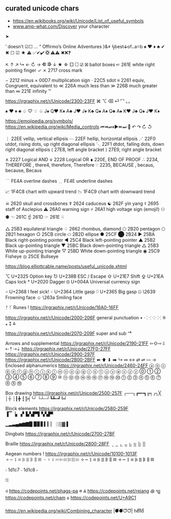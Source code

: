 
## curated unicode chars

* https://en.wikibooks.org/wiki/Unicode/List_of_useful_symbols
* www.amp-what.com/Discover your character

➤ 


’ doesn’t ☑☐ … “
Offirmo’s Online Adventures
}&≠
ϟbestↆofꓺaꘌb
♠ ♥ ♦ ♣ ✔ ✖ ☐ ☑ ★ ⚠
✅✔✔️ ❎ ⚠️⚠ ✖❌❓

↖ ↑ ↗  ↳
← ↻ →  ⭅ ⭆
  ↓
★ ☆
□
☐ ☑ ☒ ballot boxes
☞ 	 261E white right pointing finger
✓ ✗ 	 2717 cross mark


− 2212 minus
× 00D7 multiplication sign
⋅ 22C5 sdot
≡ 2261 equiv, Congruent, equivalent to
≪ 226A much less than
≫ 226B much greater than
∞ 221E infinity
™

https://jrgraphix.net/r/Unicode/2300-23FF
⌘ ⌥ ⌫ ⏎
⌜⌝
⌞⌟

♠ ♥ ♦ ♣
♤ ♡ ♢ ♧
J♠ Q♥ K♦ A♣
J♥ J♦ K♣ Q♠
A♦ Q♣ A♠ K♥
J♣ Q♠ J♥ K♦

https://emojipedia.org/symbols/
https://en.wikipedia.org/wiki/Media_controls
⏮⏪⏯⏸▶️⏩⏭
🔄
↶ ↷
↻ ↺

⋮ 22EE vellip, vertical ellipsis
⋯ 22EF hellip, horizontal ellipsis
⋰ 22F0 utdot, rising dots, up right diagonal ellipsis
⋱ 22F1 dtdot, falling dots, down right diagonal ellipsis
⟨ 27E8, left angle bracket
⟩ 27E9, right angle bracket

∧ 2227 Logical AND
∨ 2228 Logical OR
∎ 220E, END OF PROOF
∴ 2234, THEREFORE , there4, therefore, Therefore
∵ 2235, BECAUSE , becaus, because, Becaus

﹊ FE4A overline dashes
﹎ FE4E underline dashes

📈 1F4C8 chart with upward trend
📉 1F4C9 chart with downward trend


☠ 2620 skull and crossbones
☤ 2624 caduceus
☯ 262F yin yang
⚕ 2695 staff of Asclepius
⚠ 26A0 warning sign
⚡ 26A1 high voltage sign (emoji!)
⚇ ⚉
☜ 261C
☝ 261D
☞ 261E
☟


△ 25B3 equilateral triangle
♢ 2662 rhombus, diamond
⬠ 2B20 pentagon
⬡ 2B21 hexagon
○ 25CB circle
⬭ 2B2D ellipse
● 25CF
⬤ 2B24
► 25BA Black right-pointing pointer
◄ 25C4 Black left-pointing pointer
▲ 25B2 Black up-pointing triangle
▼ 25BC Black down-pointing triangle
△ 25B3 White up-pointing triangle
▽ 25BD White down-pointing triangle
◉ 25C9 Fisheye
◎ 25CE Bullseye

https://blog.elliottcable.name/posts/useful_unicode.xhtml

⌥	U+2325	Option key
⎋	U+238B	ESC / Escape
⇧	U+21E7	Shift
⇪	U+21EA	Caps lock
†	U+2020	Dagger
¤	U+004A	Universal currency sign

⍨	U+2368	I feel sick!
⍤	U+2364	Little gasp
⍥	U+2365	Big gasp
☹ \2639 Frowning face
☺ \263a Smiling face

ᚡ ᚵ Runes !
https://jrgraphix.net/r/Unicode/16A0-16FF




https://jrgraphix.net/r/Unicode/2000-206F general punctuation
• ⋅ ⁚ ⁖ ⁘ ⁙
⁜ ⁎ ⁑ ⁂

https://jrgraphix.net/r/Unicode/2070-209F super and sub
⁺⁸

Arrows and supplemental
https://jrgraphix.net/r/Unicode/2190-21FF
⇦⇧⇨⇩
⇠⇡⇢⇣
https://jrgraphix.net/r/Unicode/27F0-27FF
https://jrgraphix.net/r/Unicode/2900-297F
https://jrgraphix.net/r/Unicode/2B00-2BFF
⬅ ⬆ ⬇ ⮕
↳
↭
↔
⇄
⇌
— →
Enclosed alphanumerics
https://jrgraphix.net/r/Unicode/2460-24FF
ⓐ ⓑ ⓒ ⓓ ⓔ ⓕ ⓖ ⓗ ⓘ ⓙ ⓚ ⓛ ⓜ ⓝ ⓞ ⓟ ⓠ ⓡ ⓢ ⓣ ⓤ ⓥ ⓦ ⓧ ⓨ ⓩ
⓪ ① ② ③ ④ ⑤ ⑥ ⑦ ⑧ ⑨ ⑩ ⑪ ⑫ ⑬ ⑭ ⑮ ⑯ ⑰ ⑱ ⑲ ⑳
⓵ ⓶ ⓷ ⓸ ⓹ ⓺ ⓻ ⓼ ⓽ ⓾

Box drawing
https://jrgraphix.net/r/Unicode/2500-257F
┌─╌┐┏━╍┓╔╕╭╮╳
│┼ ┆┃╋ ┇╠╡╰╯
└┴┄┘┗┻┅┛╚╛

Block elements
https://jrgraphix.net/r/Unicode/2580-259F
▐▔▕▖▗▘▙▚▛▜▝▞▟▀

▁▂▃▄▅▆▇█   ▉▊▋▍▎▏   ░▒▓  ▌


Dingbats
https://jrgraphix.net/r/Unicode/2700-27BF

Braille
https://jrgraphix.net/r/Unicode/2800-28FF
⢀ ⣀ ⣄ ⣤ ⣦ ⣶ ⣷ ⣿


Aegean numbers !
https://jrgraphix.net/r/Unicode/10100-1013F
𐄙𐄚𐄛𐄜𐄝𐄞𐄟𐄠𐄡
𐄐𐄑𐄒𐄓𐄔𐄕𐄖𐄗𐄘
𐄢𐄣𐄤𐄥𐄦𐄧𐄨𐄩𐄪
𐄫𐄬𐄭𐄮𐄯𐄰𐄱𐄲𐄳


𝇇
1d1c7
𝇈
1d1c8
𝇉

⚿


ꡳ https://codepoints.net/phags-pa
꥟ ꥃ https://codepoints.net/rejang
꩜ ꩙ https://codepoints.net/cham
꧞ https://codepoints.net/U+A9C1

https://en.wikipedia.org/wiki/Combining_character
|●͞●͞○͞○͞|  heͦlͬlᷝoͩ
